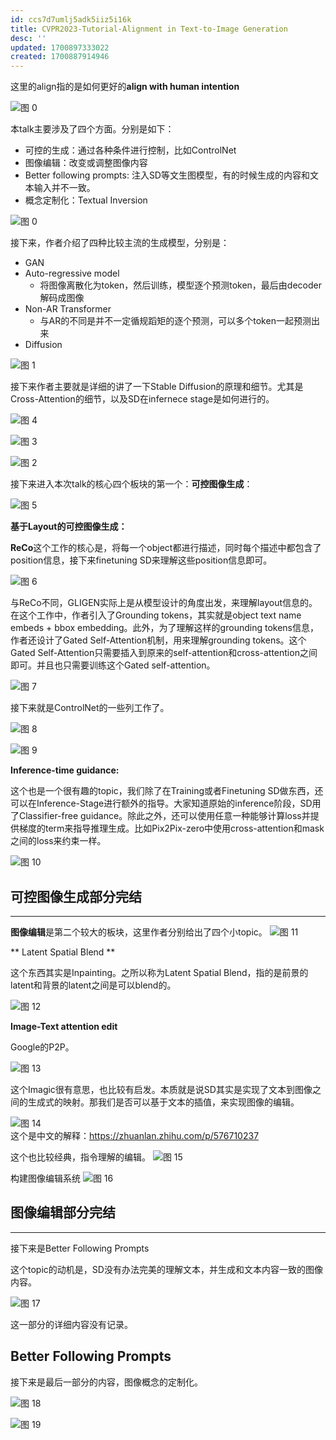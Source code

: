 ```yaml
---
id: ccs7d7umlj5adk5iiz5i16k
title: CVPR2023-Tutorial-Alignment in Text-to-Image Generation
desc: ''
updated: 1700897333022
created: 1700887914946
---
```


这里的align指的是如何更好的**align with human intention**

![图 0](assets/images/16e4668b939494b21d8bc6672372e4649bdd2704bd429eb481fdec81e4a36474.png)  


本talk主要涉及了四个方面。分别是如下：
* 可控的生成：通过各种条件进行控制，比如ControlNet
* 图像编辑：改变或调整图像内容
* Better following prompts: 注入SD等文生图模型，有的时候生成的内容和文本输入并不一致。
* 概念定制化：Textual Inversion

![图 0](assets/images/2969be4621538bc840615c1d48a421a52f656db2c5ebe564f6a73e1d06df6250.png)  

接下来，作者介绍了四种比较主流的生成模型，分别是：
* GAN
* Auto-regressive model
  * 将图像离散化为token，然后训练，模型逐个预测token，最后由decoder解码成图像
* Non-AR Transformer
  * 与AR的不同是并不一定循规蹈矩的逐个预测，可以多个token一起预测出来
* Diffusion 

![图 1](assets/images/5ab744ffb234a19ac321ca3b7e5b638dbea690ae992f7c8ea75b025f182f1ef9.png)  


接下来作者主要就是详细的讲了一下Stable Diffusion的原理和细节。尤其是Cross-Attention的细节，以及SD在infernece stage是如何进行的。

![图 4](assets/images/9419a68ee2d8b8b16847a098af717136dc0dd62c40ff4a59cf383ba71c3de062.png)  

![图 3](assets/images/3c7effa4308fa9aefdb2f22ff9245f745ff1ca32ff6287d9f8af1e85b259a620.png)  

![图 2](assets/images/6b39859fe9e70218c4fbc517728da11d83212c255a3fb193978a4e6722f56394.png)  


接下来进入本次talk的核心四个板块的第一个：**可控图像生成**：

![图 5](assets/images/10ffc12f28445cc3c78a61ba43a3637b84d7bf1d8d6b5a1eeaf3cb4140618b2b.png)  

**基于Layout的可控图像生成：**

**ReCo**这个工作的核心是，将每一个object都进行描述，同时每个描述中都包含了position信息，接下来finetuning SD来理解这些position信息即可。

![图 6](assets/images/a34c6b00e9a603e6ee31fce63142d8c705b4204688361b81b674e0ce253ba533.png)  

与ReCo不同，GLIGEN实际上是从模型设计的角度出发，来理解layout信息的。在这个工作中，作者引入了Grounding tokens，其实就是object text name embeds + bbox embedding。此外，为了理解这样的grounding tokens信息，作者还设计了Gated Self-Attention机制，用来理解grounding tokens。这个 Gated Self-Attention只需要插入到原来的self-attention和cross-attention之间即可。并且也只需要训练这个Gated self-attention。

![图 7](assets/images/544df1c5c050376b6eb9fd911cfae40432eccd4f4dedba836fd7b1eb88f4edb7.png)  


接下来就是ControlNet的一些列工作了。

![图 8](assets/images/4bef66a735e0592da1dac29b75273f0da5713bf05e25e41fa68032eaf0430526.png)  

![图 9](assets/images/faec8f0b46dafa6c55b41618d14e55aec081da7fd74288e0cc2133dfd1491c83.png)  

**Inference-time guidance:**

这个也是一个很有趣的topic，我们除了在Training或者Finetuning SD做东西，还可以在Inference-Stage进行额外的指导。大家知道原始的inference阶段，SD用了Classifier-free guidance。除此之外，还可以使用任意一种能够计算loss并提供梯度的term来指导推理生成。比如Pix2Pix-zero中使用cross-attention和mask之间的loss来约束一样。

![图 10](assets/images/993df80d13b5a658ca0272abbf0f6c84df16f6d322ec41cb94173bb5b2920e18.png)  

可控图像生成部分完结
---
---

**图像编辑**是第二个较大的板块，这里作者分别给出了四个小topic。
![图 11](assets/images/7b64a5753bf97ec46f8f7950aa74b5deb4b0a5fdf2d798eb8e5fbd5453e8b77b.png)  


** Latent Spatial Blend **

这个东西其实是Inpainting。之所以称为Latent Spatial Blend，指的是前景的latent和背景的latent之间是可以blend的。

![图 12](assets/images/28ca6c6f343836046aaa24fdb26f2a1bd4fb526db5ea9ccc42f66fc6bd4a2778.png)  


**Image-Text attention edit**

Google的P2P。

![图 13](assets/images/5385ba9106a71dbaaf8982ebfa187a101f4e32b31156573a1d72dd2f055527d8.png)  


这个Imagic很有意思，也比较有启发。本质就是说SD其实是实现了文本到图像之间的生成式的映射。那我们是否可以基于文本的插值，来实现图像的编辑。

![图 14](assets/images/9ecdb8cf4b27b448a5e46a2c1995e46dd7b6d418f94ba609fc60f91474665238.png)  
这个是中文的解释：https://zhuanlan.zhihu.com/p/576710237

这个也比较经典，指令理解的编辑。
![图 15](assets/images/526d8b413c38ea695a11e67458a2057b48eeacd1995d75ae5274379f47bdf6b6.png)  

构建图像编辑系统
![图 16](assets/images/125f186c00ffd4d4b39fb5cfe82fdb3988fdaa3945eb42274f548e5f94a05235.png)  


图像编辑部分完结
---
---

接下来是Better Following Prompts

这个topic的动机是，SD没有办法完美的理解文本，并生成和文本内容一致的图像内容。

![图 17](assets/images/b53c8b6083d73e8d730592ffc52818c37201e4e4e92147ae59d3b7139eda39c7.png)  

这一部分的详细内容没有记录。

Better Following Prompts
---

接下来是最后一部分的内容，图像概念的定制化。

![图 18](assets/images/1653a82b8441c640cfc6e4e7e083c40f9f8c0d07dbe49787db41d6cda47bdc27.png)  





![图 19](assets/images/035e4bcba68422b6d13b539771c95c055b3d041e0b33064b948944a9b04e2591.png)  
    
